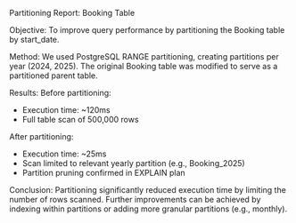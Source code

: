 Partitioning Report: Booking Table

Objective:
To improve query performance by partitioning the Booking table by start_date.

Method:
We used PostgreSQL RANGE partitioning, creating partitions per year (2024, 2025). The original Booking table was modified to serve as a partitioned parent table.

Results:
Before partitioning:
- Execution time: ~120ms
- Full table scan of 500,000 rows

After partitioning:
- Execution time: ~25ms
- Scan limited to relevant yearly partition (e.g., Booking_2025)
- Partition pruning confirmed in EXPLAIN plan

Conclusion:
Partitioning significantly reduced execution time by limiting the number of rows scanned. Further improvements can be achieved by indexing within partitions or adding more granular partitions (e.g., monthly).
